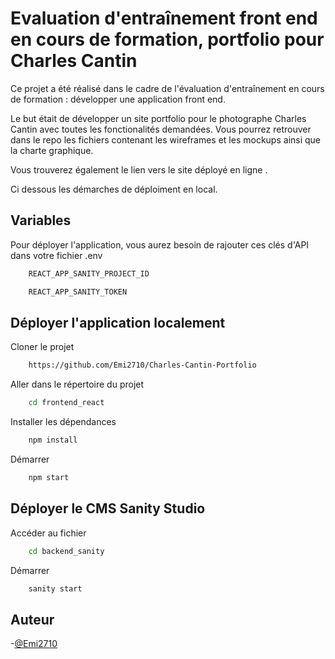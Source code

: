 # Evaluation d'entraînement front end en cours de formation, portfolio pour Charles Cantin

Ce projet a été réalisé dans le cadre de l'évaluation d'entraînement en cours de formation : développer une application front end.

Le but était de développer un site portfolio pour le photographe Charles Cantin avec toutes les fonctionalités demandées. Vous pourrez retrouver dans le repo les fichiers contenant les wireframes et les mockups ainsi que la charte graphique.

Vous trouverez également le lien vers le site déployé en ligne .

Ci dessous les démarches de déploiment en local.

## Variables

Pour déployer l'application, vous aurez besoin de rajouter ces clés d'API dans votre fichier .env

```bash
    REACT_APP_SANITY_PROJECT_ID
```

```bash
    REACT_APP_SANITY_TOKEN
```

## Déployer l'application localement

Cloner le projet

```bash
    https://github.com/Emi2710/Charles-Cantin-Portfolio
```

Aller dans le répertoire du projet

```bash
    cd frontend_react
```

Installer les dépendances

```bash
    npm install
```

Démarrer

```bash
    npm start
```

## Déployer le CMS Sanity Studio

Accéder au fichier

```bash
    cd backend_sanity
```

Démarrer

```bash
    sanity start
```

## Auteur

-[@Emi2710](https://github.com/Emi2710)
